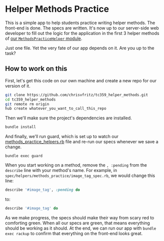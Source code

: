 # Helper Methods Practice

This is a simple app to help students practice writing helper methods. The front-end is done. The specs are written. It's now up to our server-side web developer to fill out the logic for the application in the first 3 helper methods of [our `MethodsPracticeHelper` module](https://github.com/chrisvfritz/tc359_helper_methods/blob/master/helpers/methods_practice_helpers.rb).

Just one file. Yet the very fate of our app depends on it. Are you up to the task?

## How to work on this

First, let's get this code on our own machine and create a new repo for our version of it.

``` bash
git clone https://github.com/chrisvfritz/tc359_helper_methods.git
cd tc359_helper_methods
git remote rm origin
hub create whatever_you_want_to_call_this_repo
```

Then we'll make sure the project's dependencies are installed.

``` bash
bundle install
```

And finally, we'll run guard, which is set up to watch our [methods_practice_helpers.rb](https://github.com/chrisvfritz/tc359_helper_methods/blob/master/helpers/methods_practice_helpers.rb) file and re-run our specs whenever we save a change.

```
bundle exec guard
```

When you start working on a method, remove the `, :pending` from the `describe` line with your method's name. For example, in `spec/helpers/methods_practice/image_tag_spec.rb`, we would change this line:

``` ruby
describe '#image_tag', :pending do
```

to:

``` ruby
describe '#image_tag' do
```

As we make progress, the specs should make their way from scary red to comforting green. When all our specs are green, that means everything should be working as it should. At the end, we can run our app with `bundle exec rackup` to confirm that everything on the front-end looks great.